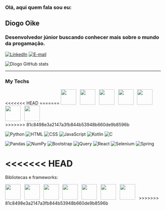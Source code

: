 ### Olá, aqui quem fala sou eu:

<h2>Diogo Oike</h2> <!--Colocar link do portfolio?-->
<h3>Desenvolvedor júnior buscando conhecer mais sobre o mundo da progamação.</h3>

[![LinkedIn](https://img.shields.io/badge/LinkedIn-78d?style=for-the-badge&logo=linkedin&logoColor=0E76A8)](https://www.linkedin.com/in/diogo-oike-kanefuku-23639b223/) [![E-mail](https://img.shields.io/badge/-Email-e9a?style=for-the-badge&logo=microsoft-outlook&logoColor=E94D5F)](mailto:diogooikejapan@gmail.com)

![Diogo GitHub stats](https://github-readme-stats.vercel.app/api?username=Dnaka27&show_icons=true&theme=cobalt)

<hr>

<h3>My Techs</h3>

<div>
<<<<<<< HEAD
=======
    <img src="https://cdn.jsdelivr.net/gh/devicons/devicon/icons/html5/html5-original.svg" width="50" height="50"/>&nbsp;&nbsp;
    <img src="https://cdn.jsdelivr.net/gh/devicons/devicon/icons/css3/css3-original.svg" width="50" height="50"/>&nbsp;&nbsp;
    <img src="https://cdn.jsdelivr.net/gh/devicons/devicon/icons/javascript/javascript-original.svg" width="50" height="50"/>&nbsp;&nbsp;
    <img src="https://cdn.jsdelivr.net/gh/devicons/devicon/icons/java/java-original.svg" width="50" height="50"/>&nbsp;&nbsp;
    <img src="https://cdn.jsdelivr.net/gh/devicons/devicon/icons/python/python-original.svg" width="50" height="50"/>&nbsp;&nbsp;
    <img src="https://cdn.jsdelivr.net/gh/devicons/devicon/icons/cplusplus/cplusplus-plain.svg" width="50" height="50"/>&nbsp;&nbsp;
    <img src="https://cdn.jsdelivr.net/gh/devicons/devicon/icons/kotlin/kotlin-original.svg" width="50" height="50"/>&nbsp;&nbsp;
</div>
>>>>>>> 81c8498e3a2147a3fb844b53948b660de9b8596b

![Python](https://img.shields.io/badge/Python-1F2194?style=for-the-badge&logo=Python&logoColor=white) ![HTML](https://img.shields.io/badge/HTML-E34F26?style=for-the-badge&logo=html5&logoColor=white) ![CSS](https://img.shields.io/badge/CSS-0769FC?style=for-the-badge&logo=css3&logoColor=white) ![JavaScript](https://img.shields.io/badge/JavaScript-F7DF1E?style=for-the-badge&logo=javascript&logoColor=white) ![Kotlin](https://img.shields.io/badge/Kotlin-6A00D4?style=for-the-badge&logo=Kotlin&logoColor=white) ![C](https://img.shields.io/badge/C++-9E0034?style=for-the-badge&logo=C&logoColor=white)

![Pandas](https://img.shields.io/badge/Pandas-150458?style=for-the-badge&logo=Pandas&logoColor=white) ![NumPy](https://img.shields.io/badge/NumPy-016273?style=for-the-badge&logo=NumPy&logoColor=white) ![Bootstrap](https://img.shields.io/badge/Bootstrap-5C2D91?style=for-the-badge&logo=bootstrap&logoColor=white) ![jQuery](https://img.shields.io/badge/jQuery-1572B6?style=for-the-badge&logo=jquery&logoColor=white) ![React](https://img.shields.io/badge/React-00CEF0?style=for-the-badge&logo=react&logoColor=white) ![Selenium](https://img.shields.io/badge/Selenium-DE0034?style=for-the-badge&logo=Selenium&logoColor=white) ![Spring](https://img.shields.io/badge/Spring-10CF00?style=for-the-badge&logo=Spring&logoColor=white)

<<<<<<< HEAD
=======
<p>Bibliotecas e frameworks: <br></p> 
  
<div>
  <img src="https://cdn.jsdelivr.net/gh/devicons/devicon/icons/jquery/jquery-plain-wordmark.svg" width="50" height="50"/>&nbsp;&nbsp;
  <img src="https://cdn.jsdelivr.net/gh/devicons/devicon/icons/react/react-original.svg" width="50" height="50"/>&nbsp;&nbsp;
  <img src="https://cdn.jsdelivr.net/gh/devicons/devicon/icons/bootstrap/bootstrap-original.svg" width="50" height="50"/>&nbsp;&nbsp;
  <img src="https://cdn.jsdelivr.net/gh/devicons/devicon/icons/numpy/numpy-original.svg" width="50" height="50"/>&nbsp;&nbsp;
  <img src="https://cdn.jsdelivr.net/gh/devicons/devicon/icons/pandas/pandas-original-wordmark.svg" width="50" height="50"/>&nbsp;&nbsp;
  <img src="https://cdn.jsdelivr.net/gh/devicons/devicon/icons/spring/spring-original-wordmark.svg" width="50" height="50"/>&nbsp;&nbsp; 
  <img src="https://cdn.jsdelivr.net/gh/devicons/devicon/icons/selenium/selenium-original.svg" width="50" height="50"/>&nbsp;&nbsp;  
>>>>>>> 81c8498e3a2147a3fb844b53948b660de9b8596b
</div>
